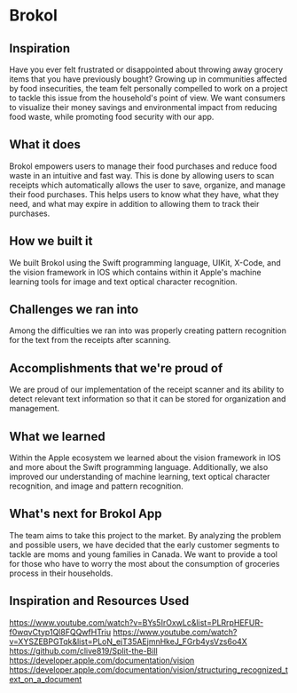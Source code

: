 # Brokol

## Inspiration
Have you ever felt frustrated or disappointed about throwing away grocery items that you have previously bought? Growing up in communities affected by food insecurities, the team felt personally compelled to work on a project to tackle this issue from the household's point of view. We want consumers to visualize their money savings and environmental impact from reducing food waste, while promoting food security with our app. 

## What it does
Brokol empowers users to manage their food purchases and reduce food waste in an intuitive and fast way. This is done by allowing users to scan receipts which automatically allows the user to save, organize, and manage their food purchases. This helps users to know what they have, what they need, and what may expire in addition to allowing them to track their purchases.

## How we built it
We built Brokol using the Swift programming language, UIKit, X-Code, and the vision framework in IOS which contains within it Apple's machine learning tools for image and text optical character recognition.

## Challenges we ran into
Among the difficulties we ran into was properly creating pattern recognition for the text from the receipts after scanning.

## Accomplishments that we're proud of
We are proud of our implementation of the receipt scanner and its ability to detect relevant text information so that it can be stored for organization and management.

## What we learned
Within the Apple ecosystem we learned about the vision framework in IOS and more about the Swift programming language. Additionally, we also improved our understanding of machine learning, text optical character recognition, and image and pattern recognition.

## What's next for Brokol App
The team aims to take this project to the market. By analyzing the problem and possible users, we have decided that the early customer segments to tackle are moms and young families in Canada. We want to provide a tool for those who have to worry the most about the consumption of groceries process in their households. 

## Inspiration and Resources Used
https://www.youtube.com/watch?v=BYs5IrOxwLc&list=PLRrpHEFUR-f0wqvCtyp1Ql8FQQwfHTriu
https://www.youtube.com/watch?v=XYSZEBPGTqk&list=PLoN_ejT35AEjmnHkeJ_FGrb4ysVzs6o4X
https://github.com/clive819/Split-the-Bill
https://developer.apple.com/documentation/vision
https://developer.apple.com/documentation/vision/structuring_recognized_text_on_a_document
